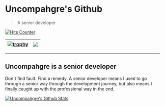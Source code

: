 # Uncompahgre's Github

> A senior developer

[![Hits Counter](https://hits.seeyoufarm.com/api/count/incr/badge.svg?url=https%3A%2F%2Fgithub.com%2FUnoph&count_bg=%2379C83D&title_bg=%23555555&icon=&icon_color=%23E7E7E7&title=hits&edge_flat=false)](https://hits.seeyoufarm.com)

| <a href="https://github.com/Unoph" title="trophy"><img align="center" src="https://github-profile-trophy.vercel.app/?username=Unoph&column=3" alt="trophy" /></a> | <a href="https://github.com/Unoph"><img align="center" src="https://github-readme-stats.vercel.app/api/top-langs/?username=Unoph&layout=compact&theme=solarized-dark&hide_border=true" /></a> |
| ------------- | ------------- |

---

## Uncompahgre is a senior developer

Don't find fault. Find a remedy. A senior developer means I used to go through a senior way through the development journey, but also means I finally caught up with the professional way in the end.

[![Uncompahgre's Github Stats](https://github-readme-stats.vercel.app/api?username=Unoph&count_private=true&theme=solarized-dark&show_icons=true)](https://github.com/Unoph)
